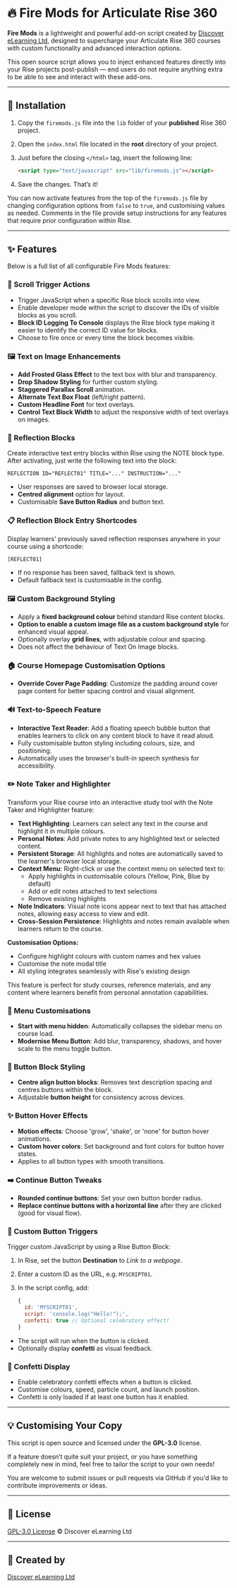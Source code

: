 # 🔥 Fire Mods for Articulate Rise 360

**Fire Mods** is a lightweight and powerful add-on script created by [Discover eLearning Ltd](https://discoverelearning.com), designed to supercharge your Articulate Rise 360 courses with custom functionality and advanced interaction options.

This open source script allows you to inject enhanced features directly into your Rise projects post-publish — end users do not require anything extra to be able to see and interact with these add-ons.

---

## 🚀 Installation

1. Copy the `firemods.js` file into the `lib` folder of your **published** Rise 360 project.
2. Open the `index.html` file located in the **root** directory of your project.
3. Just before the closing `</html>` tag, insert the following line:

    ```html
    <script type="text/javascript" src="lib/firemods.js"></script>
    ```

4. Save the changes. That’s it!

You can now activate features from the top of the `firemods.js` file by changing configuration options from `false` to `true`, and customising values as needed. Comments in the file provide setup instructions for any features that require prior configuration within Rise.

---

## ✨ Features

Below is a full list of all configurable Fire Mods features:

### 📜 Scroll Trigger Actions

- Trigger JavaScript when a specific Rise block scrolls into view.
- Enable developer mode within the script to discover the IDs of visible blocks as you scroll.
- **Block ID Logging To Console** displays the Rise block type making it easier to identify the correct ID value for blocks.
- Choose to fire once or every time the block becomes visible.

### 🖼️ Text on Image Enhancements

- **Add Frosted Glass Effect** to the text box with blur and transparency.
- **Drop Shadow Styling** for further custom styling.
- **Staggered Parallax Scroll** animation.
- **Alternate Text Box Float** (left/right pattern).
- **Custom Headline Font** for text overlays.
- **Control Text Block Width** to adjust the responsive width of text overlays on images.

### 📝 Reflection Blocks

Create interactive text entry blocks within Rise using the NOTE block type. 
After activating, just write the following text into the block:

```text
REFLECTION ID="REFLECT01" TITLE="..." INSTRUCTION="..."
```

- User responses are saved to browser local storage.
- **Centred alignment** option for layout.
- Customisable **Save Button Radius** and button text.

### 📋 Reflection Block Entry Shortcodes

Display learners' previously saved reflection responses anywhere in your course using a shortcode:

```text
[REFLECT01]
```

- If no response has been saved, fallback text is shown.
- Default fallback text is customisable in the config.

### 🖼️ Custom Background Styling

- Apply a **fixed background colour** behind standard Rise content blocks.
- **Option to enable a custom image file as a custom background style** for enhanced visual appeal.
- Optionally overlay **grid lines**, with adjustable colour and spacing.
- Does not affect the behaviour of Text On Image blocks.

### 🏠 Course Homepage Customisation Options

- **Override Cover Page Padding**: Customize the padding around cover page content for better spacing control and visual alignment.

### 🔊 Text-to-Speech Feature

- **Interactive Text Reader**: Add a floating speech bubble button that enables learners to click on any content block to have it read aloud.
- Fully customisable button styling including colours, size, and positioning.
- Automatically uses the browser's built-in speech synthesis for accessibility.

### ✏️ Note Taker and Highlighter

Transform your Rise course into an interactive study tool with the Note Taker and Highlighter feature:

- **Text Highlighting**: Learners can select any text in the course and highlight it in multiple colours.
- **Personal Notes**: Add private notes to any highlighted text or selected content.
- **Persistent Storage**: All highlights and notes are automatically saved to the learner's browser local storage.
- **Context Menu**: Right-click or use the context menu on selected text to:
  - Apply highlights in customisable colours (Yellow, Pink, Blue by default)
  - Add or edit notes attached to text selections
  - Remove existing highlights
- **Note Indicators**: Visual note icons appear next to text that has attached notes, allowing easy access to view and edit.
- **Cross-Session Persistence**: Highlights and notes remain available when learners return to the course.

**Customisation Options:**
- Configure highlight colours with custom names and hex values
- Customise the note modal title
- All styling integrates seamlessly with Rise's existing design

This feature is perfect for study courses, reference materials, and any content where learners benefit from personal annotation capabilities.

### 📖 Menu Customisations

- **Start with menu hidden**: Automatically collapses the sidebar menu on course load.
- **Modernise Menu Button**: Add blur, transparency, shadows, and hover scale to the menu toggle button.

### 🔘 Button Block Styling

- **Centre align button blocks**: Removes text description spacing and centres buttons within the block.
- Adjustable **button height** for consistency across devices.

### ✨ Button Hover Effects

- **Motion effects**: Choose 'grow', 'shake', or 'none' for button hover animations.
- **Custom hover colors**: Set background and font colors for button hover states.
- Applies to all button types with smooth transitions.

### ➡️ Continue Button Tweaks

- **Rounded continue buttons**: Set your own button border radius.
- **Replace continue buttons with a horizontal line** after they are clicked (good for visual flow).

### 🔲 Custom Button Triggers

Trigger custom JavaScript by using a Rise Button Block:

1. In Rise, set the button **Destination** to *Link to a webpage*.
2. Enter a custom ID as the URL, e.g. `MYSCRIPT01`.
3. In the script config, add:

    ```js
    {
      id: 'MYSCRIPT01',
      script: 'console.log("Hello!");',
      confetti: true // Optional celebratory effect!
    }
    ```

- The script will run when the button is clicked.
- Optionally display **confetti** as visual feedback.

### 🎉 Confetti Display

- Enable celebratory confetti effects when a button is clicked.
- Customise colours, speed, particle count, and launch position.
- Confetti is only loaded if at least one button has it enabled.

---

## 💡 Customising Your Copy

This script is open source and licensed under the **GPL-3.0** license.

If a feature doesn’t quite suit your project, or you have something completely new in mind, feel free to tailor the script to your own needs!

You are welcome to submit issues or pull requests via GitHub if you'd like to contribute improvements or ideas.

---

## 📜 License

[GPL-3.0 License](https://www.gnu.org/licenses/gpl-3.0.en.html)
© Discover eLearning Ltd

---

## 👋 Created by

[Discover eLearning Ltd](https://discoverelearning.com)